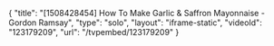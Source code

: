 {
    "title": "[1508428454] How To Make Garlic & Saffron Mayonnaise - Gordon Ramsay",
    "type": "solo",
    "layout": "iframe-static",
    "videoId": "123179209",
    "url": "\/tvpembed\/123179209"
}